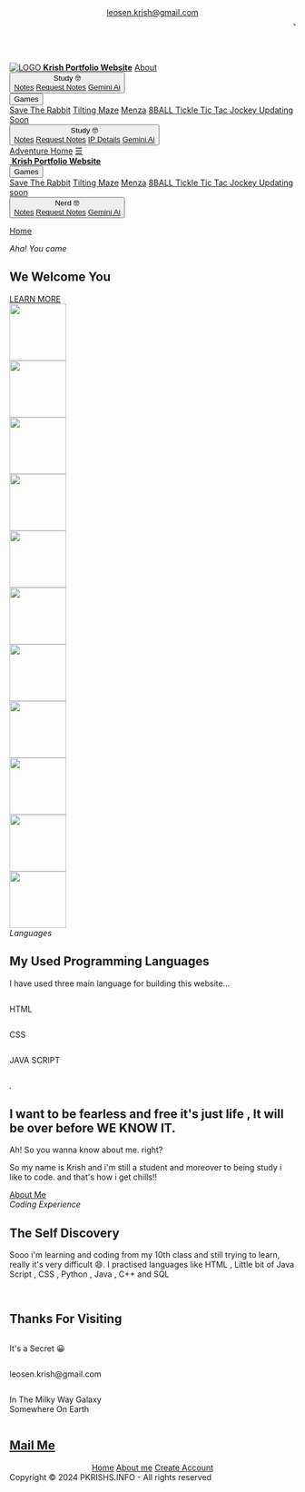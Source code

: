 <!DOCTYPE html>
<html>
<head>

<link rel="stylesheet" href="https://cdnjs.cloudflare.com/ajax/libs/font-awesome/4.7.0/css/font-awesome.min.css">
<link rel="shortcut icon" type="x-icon" href="4559750_4404.jpg">
<!--PLUGIN-->
<script src="https://ajax.googleapis.com/ajax/libs/jquery/1.11.1/jquery.min.js"></script>
<link rel="stylesheet" href="website.css">


<!--GOOGLE FONTS-->
<link rel="preconnect" href="https://fonts.googleapis.com">
<link rel="preconnect" href="https://fonts.gstatic.com" crossorigin>
<link href="https://fonts.googleapis.com/css2?family=Cormorant+Garamond:wght@300;400;500;600;700&family=Dancing+Script:wght@400;500;600&family=Josefin+Sans:wght@100;200;300;400;500;600;700&display=swap" rel="stylesheet"> 

<meta name="viewport" content="width=device-width, initial-scale=1">
</head>
<body>
<embed src="" loop="true" autostart="true" width="2" height="0">
<header>
<section>
<a class="Mail-to-krish-button" href="mailto:leosen.krish@gmail.com">leosen.krish@gmail.com</a>
<marquee> Jai Shree Ram 🛕 </marquee>
<span><a href="Social Media Error.html"><i class="fa fa-facebook"></i></a></span>
<span><a href="Social Media Error.html"><i class="fa fa-instagram"></i></a></span>
<span><a href="Social Media Error.html"><i class="fa fa-youtube"></i></a></span>
<span><a href="Social Media Error.html"><i class="fa fa-twitter"></i></a></span>
</section>
</header>
<!--NAVIGATION BAR-->
<nav>
<div class="topnav" id="myTopnav">
<a href="https://codemasterstack.github.io/Hi.com/" id="logo"><img src="https://cdn-icons-png.flaticon.com/128/1197/1197895.png" alt="LOGO "> <b>Krish Portfolio Website</b></a>
<a href="About me error.html" class="animate">About</a>
<div class="dropdown">
    <button class="dropbtn animate">Study 🤓
    <i class="fa fa-caret-down"></i>
    <div class="dropdown-content">
        <CENTER>
     <a href="Notespage.html" Target="_blank">Notes</a>
     <a class="mail-to-krish-button" href="mailto:leosen.krish@gmail.com">Request Notes</a>
     <a href="https://makersuite.google.com/app/prompts?state=%7B%22ids%22%3A%5B%221prWLjljBdEvldl_jVMjZYeg4MDC5GJdt%22%5D%2C%22action%22%3A%22open%22%2C%22userId%22%3A%22110874585161938147550%22%2C%22resourceKeys%22%3A%7B%7D%7D&usp=sharing" target="_blank"> Gemini Ai </a>
        </CENTER>
    </div>
    </div> 
<div class="dropdown">
<button class="dropbtn animate">Games
<i class="fa fa-caret-down"></i>
</button>
<div class="dropdown-content">
<a href="Grab The Carrot.html">Save The Rabbit</a>
<a href="Tilting Maze Game.html">Tilting Maze</a>
    <a href="Menja.html">Menza</a>
     <a href="8 Ball game.html"> 8BALL  </a>
     <a href="puzzle.html"> Tickle </a>
     <a href="tik tak game.html"> Tic Tac </a>
    <a href="jockey.html" target="_blank"> Jockey </a>
    <a href="#"> Updating Soon </a>

</div>
</div> 
<div class="dropdown">
    <button class="dropbtn animate">Study 🤓
    <i class="fa fa-caret-down"></i>
    <div class="dropdown-content">
        <CENTER>
     <a href="Notespage.html" Target="_blank">Notes</a>
     <a class="mail-to-krish-button" href="mailto:leosen.krish@gmail.com">Request Notes</a>
	<a href="https://jodies.de/ipcalc">IP Details</a>
     <a href="https://makersuite.google.com/app/prompts?state=%7B%22ids%22%3A%5B%221prWLjljBdEvldl_jVMjZYeg4MDC5GJdt%22%5D%2C%22action%22%3A%22open%22%2C%22userId%22%3A%22110874585161938147550%22%2C%22resourceKeys%22%3A%7B%7D%7D&usp=sharing" target="_blank"> Gemini Ai </a>
        </CENTER>
    </div>
    </div> 
    <a href="forest.html" class="animate"> Adventure </a>
<a href="https://codemasterstack.github.io/Hi.com/" id="active" class="animate">Home</a>
<a href="javascript:void(0);" style="font-size:15px;" class="icon" onclick="NavBar()">&#9776;</a>
</div>
<div id="navbar">
<a href="website.html" id="logo2"><img src="https://cdn-icons-png.flaticon.com/128/1197/1197895.png" alt=""> <b>Krish Portfolio Website</b></a>


<!--DROP NAVIGATION BAR-->

<div class="dropdown">
<button class="dropbtn animate">Games
<i class="fa fa-caret-down"></i>
</button>
<div class="dropdown-content">
<a href="Grab The Carrot.html">Save The Rabbit</a>
<a href="Tilting Maze Game.html">Tilting Maze</a>
    <a href="Menja.html">Menza</a>
     <a href="8 Ball game.html"> 8BALL  </a>
     <a href="puzzle.html"> Tickle </a>
     <a href="tik tak game.html"> Tic Tac </a>
     <a href="jockey.html"> Jockey </a>
    <a href="#">Updating soon</a>
</div>
</div> 

<div class="dropdown">
    <button class="dropbtn animate">Nerd 🤓
    <i class="fa fa-caret-down"></i>
    <div class="dropdown-content">
        <CENTER>
    <a href="Notespage.html" Target="_blank">Notes</a>
    <a class="mail-to-krish-button" href="mailto:leosen.krish@gmail.com">Request Notes</a>
	<a href="https://makersuite.google.com/app/prompts?state=%7B%22ids%22%3A%5B%221prWLjljBdEvldl_jVMjZYeg4MDC5GJdt%22%5D%2C%22action%22%3A%22open%22%2C%22userId%22%3A%22110874585161938147550%22%2C%22resourceKeys%22%3A%7B%7D%7D&usp=sharing" target="_blank"> Gemini Ai </a>
        </CENTER>
    </div>
    </div> 
	
<!--<a href="" class="animate"></a> ~ this line is to add any content on the navbar-->
<a href="https://codemasterstack.github.io/Hi.com/" id="active2" class="animate">Home</a>
</div>
</nav>



<!--MAIN-->
<main>
<section>
<em>Aha! You came</em>
<h1 class="title">We Welcome You</h1>
<a href="https://en.wikipedia.org/wiki/Yet_to_Come_(The_Most_Beautiful_Moment)" class="btn1">LEARN MORE</a>
</section>
</main>




<!--SECTION1-->
<div class="section1">
<div class="slider">
<div class="slide-track">
<div class="slide">
<img src="https://media.giphy.com/media/WLohQRn2Iqp9WOBPT2/giphy.gif" height="100" alt="" />
</div>
<div class="slide">
<img src="https://media.giphy.com/media/0UUjywKBYQpM6xCTeg/giphy.gif" height="100" alt="" />
</div>
<div class="slide">
<img src="https://media.giphy.com/media/kFNghExveIAk7fp6GX/giphy.gif" height="100" alt="" />
</div>
<div class="slide">
<img src="https://media.giphy.com/media/L0q8TaIfjcLoqGAwWY/giphy.gif" height="100" alt="" />
</div>
<div class="slide">
<img src="https://media.giphy.com/media/KSOb8g6WIzFHXEuwSA/giphy.gif" height="100" alt="" />
</div>
<div class="slide">
<img src="https://media.giphy.com/media/EfwGAjOqSBdsj2rAwa/giphy.gif" height="100" alt="" />
</div>
<div class="slide">
<img src="https://media.giphy.com/media/4ZgGjLV3x9gjFZCMWX/giphy.gif" height="100" alt="" />
</div>
<div class="slide">
<img src="https://media.giphy.com/media/bE3pa1S2IXVKGtIdCW/giphy.gif" height="100" alt="" />
</div>
<div class="slide">
<img src="https://media.giphy.com/media/46yPfgO81ZalJSKu74/giphy.gif" height="100" alt="" />
</div>
<div class="slide">
<img src="https://media.giphy.com/media/o0MZlYjZBIDJOhn66K/giphy.gif" height="100" alt="" />
</div>
<div class="slide">
<img src="https://media.giphy.com/media/KVwAmLskJOxpK/giphy.gif" height="100" alt="" />
</div>
</div>
</div>
</div>



<!--SECTION2-->
<div class="section2">
<section>
<em>Languages</em>
<h1 class="title">My Used Programming Languages</h1>
<p>I have used three main language for building this website...</p>
</section>
<section>
<span>
<img src="https://media.giphy.com/media/lRNinuXDDLgR7Oe8LY/giphy.gif" alt="" loading="lazy">
<p>HTML</p>
</span>
<span>
<img src="https://media.giphy.com/media/w7j1Bivh2hvIbhDYO8/giphy.gif" alt="" loading="lazy">
<p>CSS</p>
</span>
<span>
<img src="https://media.giphy.com/media/ln7z2eWriiQAllfVcn/giphy.gif" alt="" loading="lazy">
<p>JAVA SCRIPT</p>
</span>
</section>
</div>



<!--SECTION3-->
<div class="section3">
<section>
<figure><img src="https://c4.wallpaperflare.com/wallpaper/892/692/922/howl-s-moving-castle-studio-ghibli-fantasy-art-clouds-daylight-hd-wallpaper-thumb.jpg" alt="" loading="lazy"></figure>
</section>
<section>
<span>
<em>.</em>
<h1 class="title">I want to be fearless and free it's just life , It will be over before WE KNOW IT.</h1>
<p>Ah! So you wanna know about me. right? </p>
<p>So my name is Krish and i'm still a student and moreover to being study i like to code. and that's how i get chills!!</p>
<a href="About me error.html" class="btn1">About Me</a>
</span>
</section>
</div>




<!--SECTION4-->
<div class="section4">
<section>
<span>
<em>Coding Experience</em>
<h1 class="title">The Self Discovery</h1>
<p>Sooo i'm learning and coding from my 10th class and still trying to learn, really it's very difficult 😄. I practised languages like HTML , Little bit of Java Script , CSS , Python , Java , C++ and SQL</p>
</span>
</section>
<section>
<figure><img src="https://media.giphy.com/media/wwg1suUiTbCY8H8vIA/giphy.gif" alt="" loading="lazy"></figure>
</section>
</div>




<!--SECTION5-->
<div class="section5">
<section>
<figure><img src="https://media.giphy.com/media/lnVNi9wrsfwYnTETpW/giphy.gif" alt="" loading="lazy"></figure>
</section>
<section>
<span>
<h1 class="title">Thanks For Visiting</h1>
</span>
</section>
</div>




<!--SECTION6-->
<div class="section6">
<section>
<span>
<img src="https://i.postimg.cc/tJ05FCJY/icon-4.png" alt="">
<p>It's a Secret 😀</p>
</span>
<span>
<img src="https://i.postimg.cc/bvBLNRj0/icon-5.png" alt="">
<p>leosen.krish@gmail.com</p>
</span>
<span>
<img src="https://i.postimg.cc/B6Pp81qr/icon-6.png" alt="">
<p>In The Milky Way Galaxy<br> Somewhere On Earth</p>
</span>
</section>
</div>




<!--FOOTER-->
<footer>
<div class="top_header">
<section>
<img src="https://i.postimg.cc/FFJCzwzY/icon-3.png" alt="">
<h1 class="title" >
    <a class="mail-to-krish-button" href="mailto:leosen.krish@gmail.com">Mail Me</a>
</h1>
</section>
</div>
<span class="border-shape"></span>
<div class="bottom_content">
<section>
    <center>
<a href="Social Media Error.html"><i class="fa fa-facebook"></i></a>
<a href="Social Media Error.html"><i class="fa fa-instagram"></i></a>
<a href="Social Media Error.html"><i class="fa fa-twitter"></i></a>
<a href="Social Media Error.html"><i class="fa fa-telegram"></i></a>
</section>
    </center>
	<center>
<section>
<a href="https://codemasterstack.github.io/Hi.com/">Home</a>
<a href="About me error.html">About me</a>
<a href="login page.html">Create Account</a>
</section>
	</center>
</div>
<div class="copyright">
Copyright © 2024 PKRISHS.INFO - All rights reserved 
</div>
</footer>


<!--ADDITIONAL-->
<a href="#" id="roll_back" class="animate"><i class="fa fa-angle-up"></i></a>

<script>
    
//TOP NAVIGATION
function NavBar() {
var x = document.getElementById("myTopnav");
if (x.className === "topnav") {
x.className += " responsive";
} else {
x.className = "topnav";
}
}
window.onscroll = function() {scrollFunction()};
function scrollFunction() {
if (document.body.scrollTop > 80 || document.documentElement.scrollTop > 80) {
document.getElementById("navbar").style.top = "0";
document.getElementById("roll_back").style.display = "flex";
} else {
document.getElementById("navbar").style.top = "-100px";
document.getElementById("roll_back").style.display = "none";
}
}

</script>

</body>
</html>
